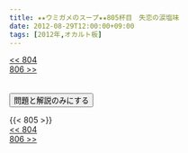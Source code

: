 ```yaml
---
title: ★★ウミガメのスープ★★805杯目　失恋の涙塩味
date: 2012-08-29T12:00:00+09:00
tags: [2012年,オカルト板]
---
```

<div class="th_left"><a href="../804"><< 804</a></div>
<div class="th_right"><a href="../806">806 >></a></div>
<br><br>
<script src="../../js/cupsoup.js"></script>
<form>
<input type="button" value="問題と解説のみにする" onClick="toggleCupsoup()">
</form>
{{< 805 >}}
<div class="th_left"><a href="../804"><< 804</a></div>
<div class="th_right"><a href="../806">806 >></a></div>